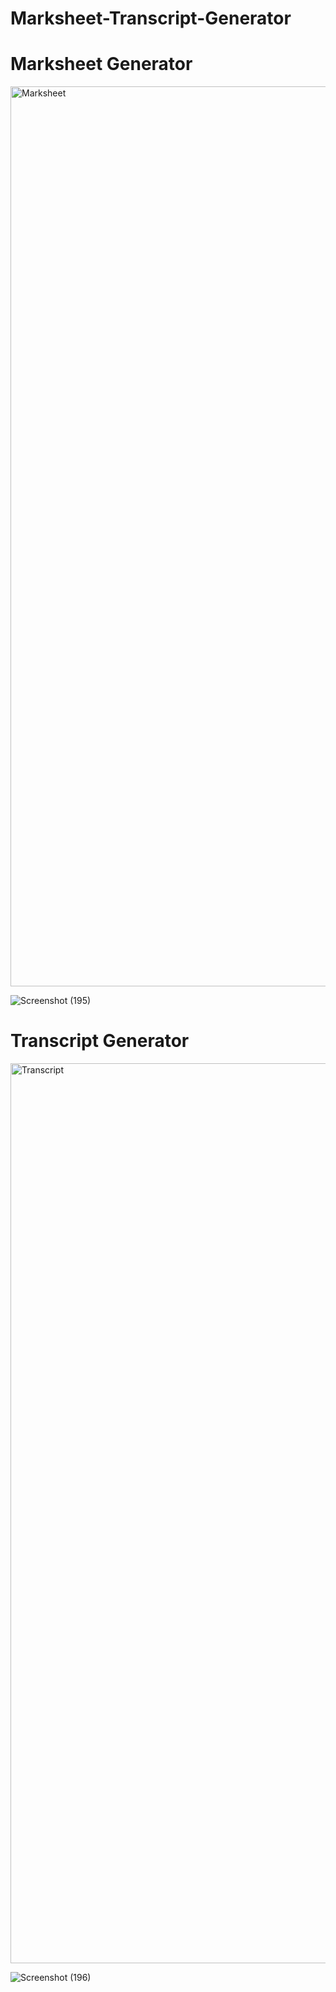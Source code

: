 # Marksheet-Transcript-Generator

# Marksheet Generator
<img width="1440" alt="Marksheet" src="https://user-images.githubusercontent.com/54908804/147082070-3228ec51-9dbc-4625-b5da-c3be670fc008.png">

![Screenshot (195)](https://user-images.githubusercontent.com/54908804/147082450-3d332654-e4b0-482c-8922-9292693c0360.png)


# Transcript Generator
<img width="1440" alt="Transcript" src="https://user-images.githubusercontent.com/54908804/147082584-77fe3f7a-8548-4e74-95a0-36f6d4f285ae.png">

![Screenshot (196)](https://user-images.githubusercontent.com/54908804/147082708-b3d9f3b8-70d5-4a78-ae28-247ae9629740.png)
